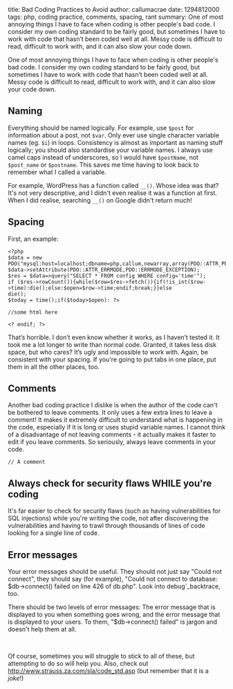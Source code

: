 <info>
title: Bad Coding Practices to Avoid
author: callumacrae
date: 1294812000
tags: php, coding practice, comments, spacing, rant
summary: One of most annoying things I have to face when coding is other people's bad code. I consider my own coding standard to be fairly good, but sometimes I have to work with code that hasn’t been coded well at all. Messy code is difficult to read, difficult to work with, and it can also slow your code down.
</info>

One of most annoying things I have to face when coding is other people's bad code. I consider my own coding standard to be fairly good, but sometimes I have to work with code that hasn’t been coded well at all. Messy code is difficult to read, difficult to work with, and it can also slow your code down.

## Naming

Everything should be named logically. For example, use `$post` for information about a post, not `$var`. Only ever use single character variable names (eg. `$i`) in loops. Consistency is almost as important as naming stuff logically; you should also standardise your variable names. I always use camel caps instead of underscores, so I would have `$postName`, not `$post_name` or `$postname`. This saves me time having to look back to remember what I called a variable.

For example, WordPress has a function called `__()`. Whose idea was that? It's not very descriptive, and I didn't even realise it was a function at first. When I did realise, searching `__()` on Google didn't return much!

## Spacing

First, an example:

	<?php
	$data = new PDO("mysql:host=localhost;dbname=php,callum,newarray,array(PDO::ATTR_PERSISTENT=>true));
	$data->setAttribute(PDO::ATTR_ERRMODE,PDO::ERRMODE_EXCEPTION);
	$res = $data=>query("SELECT * FROM config WHERE config='time'");
	if ($res->rowCount()){while($row=$res->fetch()){if(!is_int($row->time):die();else:$open=$row->time;endif;break;}}else
	die();
	$today = time();if($today>$open): ?>
	
	//some html here
	
	<? endif; ?>

That’s horrible. I don’t even know whether it works, as I haven’t tested it. It took me a lot longer to write than normal code. Granted, it takes less disk space, but who cares? It’s ugly and impossible to work with. Again, be consistent with your spacing. If you're going to put tabs in one place, put them in all the other places, too.

## Comments

Another bad coding practice I dislike is when the author of the code can't be bothered to leave comments. It only uses a few extra lines to leave a comment! It makes it extremely difficult to understand what is happening in the code, especially if it is long or uses stupid variable names. I cannot think of a disadvantage of not leaving comments - it actually makes it faster to edit if you leave comments. So seriously, always leave comments in your code.

	// A comment

## Always check for security flaws WHILE you're coding

It's far easier to check for security flaws (such as having vulnerabilities for SQL injections) while you're writing the code, not after discovering the vulnerabilities and having to trawl through thousands of lines of code looking for a single line of code.

## Error messages

Your error messages should be useful. They should not just say "Could not connect", they should say (for example), "Could not connect to database: $db->connect() failed on line 426 of db.php". Look into debug`_backtrace, too.

There should be two levels of error messages: The error message that is displayed to you when something goes wrong, and the error message that is displayed to your users. To them, "$db->connect() failed" is jargon and doesn't help them at all.

<br>

Of course, sometimes you will struggle to stick to all of these, but attempting to do so will help you. Also, check out <http://www.strauss.za.com/sla/code_std.asp> (but remember that it is a _joke_!)
